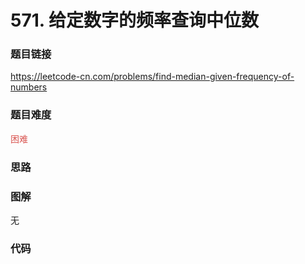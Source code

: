 # 571. 给定数字的频率查询中位数

### 题目链接

https://leetcode-cn.com/problems/find-median-given-frequency-of-numbers

### 题目难度

<font color=#D9534F>困难</font>

### 思路



### 图解

无

### 代码

```python
```